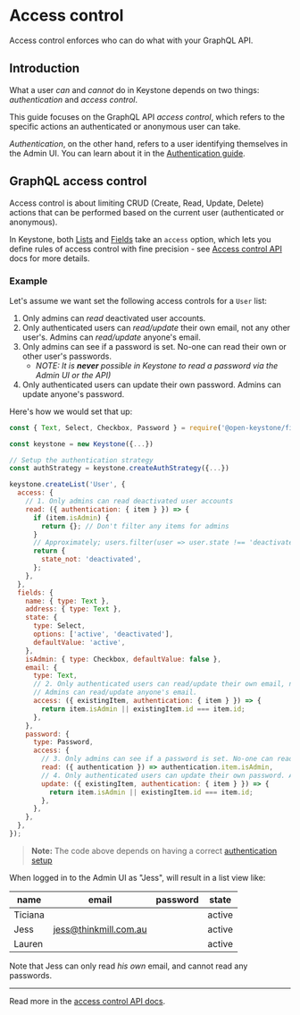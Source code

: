 <!--[meta]
section: guides
title: Access control
subSection: advanced
[meta]-->

# Access control

Access control enforces who can do what with your GraphQL API.

## Introduction

What a user _can_ and _cannot_ do in Keystone depends on two things: _authentication_ and _access control_.

This guide focuses on the GraphQL API _access control_, which refers to the specific actions an authenticated or anonymous user can take.

_Authentication_, on the other hand, refers to a user identifying themselves in the Admin UI.
You can learn about it in the [Authentication guide](/docs/guides/authentication.md).

## GraphQL access control

Access control is about limiting CRUD (Create, Read, Update, Delete) actions that can be performed based on the current user (authenticated or anonymous).

In Keystone, both [Lists](/docs/api/create-list.md) and [Fields](/packages/fields/README.md) take an `access` option,
which lets you define rules of access control with fine precision - see [Access control API](/docs/api/access-control.md) docs for more details.

### Example

Let's assume we want set the following access controls for a `User` list:

1. Only admins can _read_ deactivated user accounts.
2. Only authenticated users can _read/update_ their own email, not any other user's. Admins can _read/update_ anyone's email.
3. Only admins can see if a password is set. No-one can read their own or other
   user's passwords.
   - _NOTE: It is **never** possible in Keystone to read a password via the
     Admin UI or the API)_
4. Only authenticated users can update their own password. Admins can update
   anyone's password.

Here's how we would set that up:

```javascript
const { Text, Select, Checkbox, Password } = require('@open-keystone/fields');

const keystone = new Keystone({...})

// Setup the authentication strategy
const authStrategy = keystone.createAuthStrategy({...})

keystone.createList('User', {
  access: {
    // 1. Only admins can read deactivated user accounts
    read: ({ authentication: { item } }) => {
      if (item.isAdmin) {
        return {}; // Don't filter any items for admins
      }
      // Approximately; users.filter(user => user.state !== 'deactivated');
      return {
        state_not: 'deactivated',
      };
    },
  },
  fields: {
    name: { type: Text },
    address: { type: Text },
    state: {
      type: Select,
      options: ['active', 'deactivated'],
      defaultValue: 'active',
    },
    isAdmin: { type: Checkbox, defaultValue: false },
    email: {
      type: Text,
      // 2. Only authenticated users can read/update their own email, not any other user's.
      // Admins can read/update anyone's email.
      access: ({ existingItem, authentication: { item } }) => {
        return item.isAdmin || existingItem.id === item.id;
      },
    },
    password: {
      type: Password,
      access: {
        // 3. Only admins can see if a password is set. No-one can read their own or other user's passwords.
        read: ({ authentication }) => authentication.item.isAdmin,
        // 4. Only authenticated users can update their own password. Admins can update anyone's password.
        update: ({ existingItem, authentication: { item } }) => {
          return item.isAdmin || existingItem.id === item.id;
        },
      },
    },
  },
});
```

> **Note:** The code above depends on having a correct [authentication setup](/docs/guides/authentication.md)

When logged in to the Admin UI as "Jess", will result in a list view like:

| name    | email                 | password | state  |
| ------- | --------------------- | -------- | ------ |
| Ticiana |                       |          | active |
| Jess    | jess@thinkmill.com.au |          | active |
| Lauren  |                       |          | active |

Note that Jess can only read _his own_ email, and cannot read any passwords.

---

Read more in the [access control API docs](/docs/api/access-control.md).
